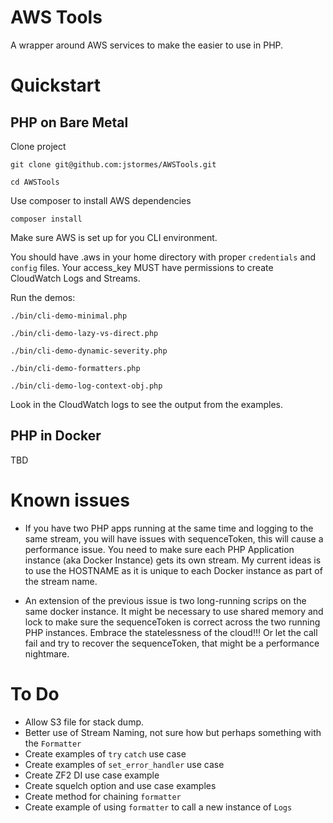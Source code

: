 # AWS Tools
A wrapper around AWS services to make the easier to use in PHP.

# Quickstart

## PHP on Bare Metal

Clone project 

`git clone git@github.com:jstormes/AWSTools.git`

`cd AWSTools`

Use composer to install AWS dependencies

`composer install`

Make sure AWS is set up for you CLI environment.

You should have .aws in your home directory with proper
`credentials` and `config` files.  Your access_key MUST 
have permissions to create CloudWatch Logs and Streams.

Run the demos:

`./bin/cli-demo-minimal.php`

`./bin/cli-demo-lazy-vs-direct.php`

`./bin/cli-demo-dynamic-severity.php`

`./bin/cli-demo-formatters.php`

`./bin/cli-demo-log-context-obj.php`

Look in the CloudWatch logs to see the output from the examples.

## PHP in Docker

TBD

# Known issues

* If you have two PHP apps running at the same time and logging to the same stream, you will have issues
  with sequenceToken, this will cause a performance issue.  You need to make sure each PHP Application 
  instance (aka Docker Instance) gets its own stream.  My current ideas is to use the HOSTNAME as it 
  is unique to each Docker instance as part of the stream name.
  
* An extension of the previous issue is two long-running scrips on the same docker instance.
  It might be necessary to use shared memory and lock to make sure the sequenceToken is correct
  across the two running PHP instances.  Embrace the statelessness of the cloud!!!  Or let the call 
  fail and try to recover the sequenceToken, that might be a performance nightmare.

# To Do

* Allow S3 file for stack dump.
* Better use of Stream Naming, not sure how but perhaps something with the `Formatter`
* Create examples of `try` `catch` use case
* Create examples of `set_error_handler` use case
* Create ZF2 DI use case example
* Create squelch option and use case examples
* Create method for chaining `formatter`
* Create example of using `formatter` to call a new instance of `Logs`
